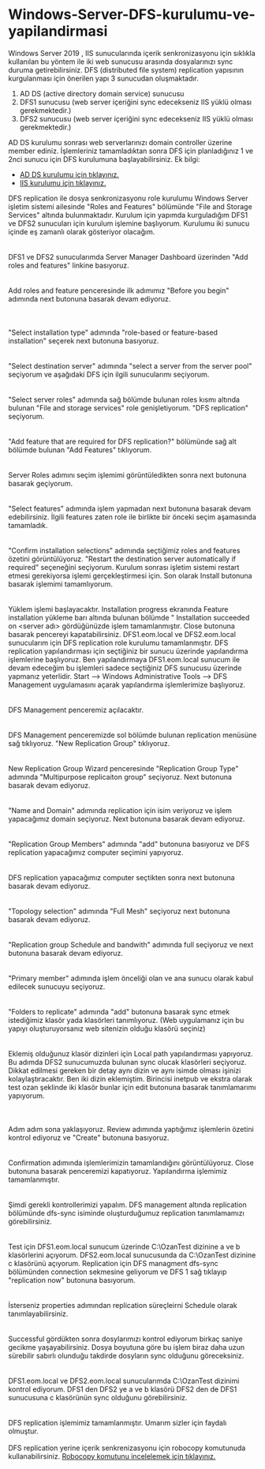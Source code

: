 # Windows-Server-DFS-kurulumu-ve-yapilandirmasi
Windows Server 2019 , IIS sunucularında içerik senkronizasyonu için sıklıkla kullanılan bu yöntem ile iki web sunucusu arasında dosyalarınızı sync duruma getirebilirsiniz. DFS (distributed file system) replication yapısının kurgulanması için önerilen yapı 3
        sunucudan oluşmaktadır.
        <ol>
            <li>AD DS (active directory domain service) sunucusu </li>
            <li>DFS1 sunucusu (web server içeriğini sync edecekseniz IIS yüklü olması gerekmektedir.)
            </li>
            <li>DFS2 sunucusu (web server içeriğini sync edecekseniz IIS yüklü olması gerekmektedir.)
            </li>
        </ol>
        AD DS kurulumu sonrası web serverlarınızı domain controller üzerine member ediniz. İşlemleriniz tamamladıktan sonra DFS için planladığınız 1 ve 2nci sunucu için DFS kurulumuna başlayabilirsiniz. Ek bilgi:
        <ul>
            <li><a href="https://social.technet.microsoft.com/wiki/contents/articles/52623.powershell-ile-ad-ds-kurulumu-ve-yaplandrmas-tr-tr.aspx">AD DS kurulumu için tıklayınız.</a>
            </li>
            <li><a href="https://social.technet.microsoft.com/wiki/contents/articles/52833.powershell-ile-iis-kurulumu-tr-tr.aspx">IIS kurulumu için tıklayınız.</a>
            </li>
        </ul>
        <div>DFS replication ile dosya senkronizasyonu role kurulumu Windows Server işletim sistemi ailesinde "Roles and Features" bölümünde "File and Storage Services" altında bulunmaktadır. Kurulum için yapımda kurguladığım DFS1 ve DFS2 sunucuları için kurulum işlemine
        başlıyorum. Kurulumu iki sunucu içinde eş zamanlı olarak gösteriyor olacağım.</div>
        <div><br>
        </div>
        <div><img alt="" src="https://www.emreozanmemis.com/wp-content/uploads/2019/06/061819_1638_WindowsServ1.png">
        <br>
        </div>
        <div><br>
        </div>
        <div>DFS1 ve DFS2 sunucularımda Server Manager Dashboard üzerinden "Add roles and features" linkine basıyoruz.
        <br>
        </div>
        <div><br>
        </div>
        <div><img alt="" src="https://www.emreozanmemis.com/wp-content/uploads/2019/06/061819_1638_WindowsServ2.png"><br>
        </div>
        <div><br>
        </div>
        <div>Add roles and feature penceresinde ilk adımımız "Before you begin" adımında next butonuna basarak devam ediyoruz.
        <br>
        </div>
        <div><br>
        </div>
        <div><br>
        </div>
        <div><img alt="" src="https://www.emreozanmemis.com/wp-content/uploads/2019/06/061819_1638_WindowsServ3.png">
        <br>
        </div>
        <div><br>
        </div>
        <div>"Select installation type" adımında "role-based or feature-based installation" seçerek next butonuna basıyoruz.
        <br>
        </div>
        <div><br>
        </div>
        <div><img alt="" src="https://www.emreozanmemis.com/wp-content/uploads/2019/06/061819_1638_WindowsServ4.png">
        <br>
        </div>
        <div><br>
        </div>
        <div>"Select destination server" adımında "select a server from the server pool" seçiyorum ve aşağıdaki DFS için ilgili sunucularımı seçiyorum.
        <br>
        </div>
        <div><br>
        </div>
        <div><img alt="" src="https://www.emreozanmemis.com/wp-content/uploads/2019/06/061819_1638_WindowsServ5.png"><br>
        </div>
        <div><br>
        </div>
        <div>"Select server roles" adımında sağ bölümde bulunan roles kısmı altında bulunan "File and storage services" role genişletiyorum. "DFS replication" seçiyorum.
        <br>
        </div>
        <div><br>
        </div>
        <div><img alt="" src="https://www.emreozanmemis.com/wp-content/uploads/2019/06/061819_1638_WindowsServ6.png"><br>
        </div>
        <div><br>
        </div>
        <div>"Add feature that are required for DFS replication?" bölümünde sağ alt bölümde bulunan "Add Features" tıklıyorum.
        <br>
        </div>
        <div><br>
        </div>
        <div><img alt="" src="https://www.emreozanmemis.com/wp-content/uploads/2019/06/061819_1638_WindowsServ7.png">
        <br>
        </div>
        <div><br>
        </div>
        <div>Server Roles adımını seçim işlemimi görüntüledikten sonra next butonuna basarak geçiyorum.
        <br>
        </div>
        <div><br>
        </div>
        <div><img alt="" src="https://www.emreozanmemis.com/wp-content/uploads/2019/06/061819_1638_WindowsServ8.png">
        <br>
        </div>
        <div><br>
        </div>
        <div>"Select features" adımında işlem yapmadan next butonuna basarak devam edebilirsiniz. İlgili features zaten role ile birlikte bir önceki seçim aşamasında tamamladık.</div>
        <div><br>
        </div>
        <div><img alt="" src="https://www.emreozanmemis.com/wp-content/uploads/2019/06/061819_1638_WindowsServ9.png">
        <br>
        </div>
        <div><br>
        </div>
        <div>"Confirm installation selections" adımında seçtiğimiz roles and features özetini görüntülüyoruz. "Restart the destination server automatically if required" seçeneğini seçiyorum. Kurulum sonrası işletim sistemi restart etmesi gerekiyorsa işlemi gerçekleştirmesi
        için. Son olarak Install butonuna basarak işlemimi tamamlıyorum. <br>
        </div>
        <div><br>
        </div>
        <div><img alt="" src="https://www.emreozanmemis.com/wp-content/uploads/2019/06/061819_1638_WindowsServ10.png">
        <br>
        </div>
        <div><br>
        </div>
        <div>Yüklem işlemi başlayacaktır. Installation progress ekranında Feature installation yükleme barı altında bulunan bölümde " Installation succeeded on &lt;server adı&gt; gördüğünüzde işlem tamamlanmıştır. Close butonuna basarak pencereyi kapatabilirsiniz. DFS1.eom.local
        ve DFS2.eom.local sunucularım için DFS replication role kurulumu tamamlanmıştır. DFS replication yapılandırması için seçtiğiniz bir sunucu üzerinde yapılandırma işlemlerine başlıyoruz. Ben yapılandırmaya DFS1.eom.local sunucum ile devam edeceğim bu işlemleri
        sadece seçtiğiniz DFS sunucusu üzerinde yapmanız yeterlidir. Start –&gt; Windows Administrative Tools –&gt; DFS Management uygulamasını açarak yapılandırma işlemlerimize başlıyoruz.</div>
        <div><br>
        </div>
        <div><img alt="" src="https://www.emreozanmemis.com/wp-content/uploads/2019/06/061819_1638_WindowsServ13.png"><br>
        </div>
        <div><br>
        </div>
        <div>DFS Management penceremiz açılacaktır.</div>
        <div><br>
        </div>
        <div><img alt="" src="https://www.emreozanmemis.com/wp-content/uploads/2019/06/061819_1638_WindowsServ14.png">
        <br>
        </div>
        <div><br>
        </div>
        <div>DFS Management penceremizde sol bölümde bulunan replication menüsüne sağ tıklıyoruz. "New Replication Group" tıklıyoruz.
        <br>
        </div>
        <div><br>
        </div>
        <div><img alt="" src="https://www.emreozanmemis.com/wp-content/uploads/2019/06/061819_1638_WindowsServ15.png">
        <br>
        </div>
        <div><br>
        </div>
        <div>New Replication Group Wizard penceresinde "Replication Group Type" adımında "Multipurpose replicaiton group" seçiyoruz. Next butonuna basarak devam ediyoruz.
        <br>
        </div>
        <div><br>
        </div>
        <div><img alt="" src="https://www.emreozanmemis.com/wp-content/uploads/2019/06/061819_1638_WindowsServ16.png">
        <br>
        </div>
        <div><br>
        </div>
        <div>"Name and Domain" adımında replication için isim veriyoruz ve işlem yapacağımız domain seçiyoruz. Next butonuna basarak devam ediyoruz.
        <br>
        </div>
        <div><br>
        </div>
        <div><img alt="" src="https://www.emreozanmemis.com/wp-content/uploads/2019/06/061819_1638_WindowsServ17.png">
        <br>
        </div>
        <div><br>
        </div>
        <div>"Replication Group Members" adımında "add" butonuna basıyoruz ve DFS replication yapacağımız computer seçimini yapıyoruz.
        <br>
        </div>
        <div><br>
        </div>
        <div><img alt="" src="https://www.emreozanmemis.com/wp-content/uploads/2019/06/061819_1638_WindowsServ18.png">
        <br>
        </div>
        <div><br>
        </div>
        <div>DFS replication yapacağımız computer seçtikten sonra next butonuna basarak devam ediyoruz.
        <br>
        </div>
        <div><br>
        </div>
        <div><img alt="" src="https://www.emreozanmemis.com/wp-content/uploads/2019/06/061819_1638_WindowsServ19.png">
        <br>
        </div>
        <div><br>
        </div>
        <div>"Topology selection" adımında "Full Mesh" seçiyoruz next butonuna basarak devam ediyoruz.
        <br>
        </div>
        <div><br>
        </div>
        <div><img alt="" src="https://www.emreozanmemis.com/wp-content/uploads/2019/06/061819_1638_WindowsServ20.png">
        <br>
        </div>
        <div><br>
        </div>
        <div>"Replication group Schedule and bandwith" adımında full seçiyoruz ve next butonuna basarak devam ediyoruz.
        <br>
        </div>
        <div><br>
        </div>
        <div><img alt="" src="https://www.emreozanmemis.com/wp-content/uploads/2019/06/061819_1638_WindowsServ21.png"><br>
        </div>
        <div><br>
        </div>
        <div>"Primary member" adımında işlem önceliği olan ve ana sunucu olarak kabul edilecek sunucuyu seçiyoruz.
        <br>
        </div>
        <div><br>
        </div>
        <div><img alt="" src="https://www.emreozanmemis.com/wp-content/uploads/2019/06/061819_1638_WindowsServ22.png">
        <br>
        </div>
        <div><br>
        </div>
        <div>"Folders to replicate" adımında "add" butonuna basarak sync etmek istediğimiz klasör yada klasörleri tanımlıyoruz. (Web uygulamanız için bu yapıyı oluşturuyorsanız web sitenizin olduğu klasörü seçiniz)</div>
        <div><br>
        </div>
        <div><img alt="" src="https://www.emreozanmemis.com/wp-content/uploads/2019/06/061819_1638_WindowsServ23.png">
        <br>
        </div>
        <div><br>
        </div>
        <div>Eklemiş olduğunuz klasör dizinleri için Local path yapılandırması yapıyoruz. Bu adımda DFS2 sunucumuzda bulunan sync olucak klasörleri seçiyoruz. Dikkat edilmesi gereken bir detay aynı dizin ve aynı isimde olması işinizi kolaylaştıracaktır. Ben iki dizin
        eklemiştim. Birincisi inetpub ve ekstra olarak test ozan şeklinde iki klasör bunlar için edit butonuna basarak tanımlamarımı yapıyorum.</div>
        <div><br>
        </div>
        <div><img alt="" src="https://www.emreozanmemis.com/wp-content/uploads/2019/06/061819_1638_WindowsServ24.png">
        <img alt="" src="https://www.emreozanmemis.com/wp-content/uploads/2019/06/061819_1638_WindowsServ25.png">
        <br>
        </div>
        <div><br>
        </div>
        <div>Adım adım sona yaklaşıyoruz. Review adımında yaptığımız işlemlerin özetini kontrol ediyoruz ve "Create" butonuna basıyoruz.
        <br>
        </div>
        <div><br>
        </div>
        <div><img alt="" src="https://www.emreozanmemis.com/wp-content/uploads/2019/06/061819_1638_WindowsServ26.png">
        <br>
        </div>
        <div><br>
        </div>
        <div>Confirmation adımında işlemlerimizin tamamlandığını görüntülüyoruz. Close butonuna basarak penceremizi kapatıyoruz. Yapılandırma işlemimiz tamamlanmıştır.</div>
        <div><br>
        </div>
        <div><img alt="" src="https://www.emreozanmemis.com/wp-content/uploads/2019/06/061819_1638_WindowsServ27.png">
        <br>
        </div>
        <div><br>
        </div>
        <div>Şimdi gerekli kontrollerimizi yapalım. DFS management altında replication bölümünde dfs-sync isiminde oluşturduğumuz replication tanımlamamızı görebilirsiniz.
        <br>
        </div>
        <div><br>
        </div>
        <div><img alt="" src="https://www.emreozanmemis.com/wp-content/uploads/2019/06/061819_1638_WindowsServ28.png">
        <br>
        </div>
        <div><br>
        </div>
        <div>Test için DFS1.eom.local sunucum üzerinde C:\OzanTest dizinine a ve b klasörlerini açıyorum. DFS2.eom.local sunucusunda da C:\OzanTest dizinine c klasörünü açıyorum. Replication için DFS managment dfs-sync bölümünden connection sekmesine geliyorum ve DFS
        1 sağ tıklayıp "replication now" butonuna basıyorum. <br>
        </div>
        <div><br>
        </div>
        <div><img alt="" src="https://www.emreozanmemis.com/wp-content/uploads/2019/06/061819_1638_WindowsServ29.png">
        <br>
        </div>
        <div><br>
        </div>
        <div>İsterseniz properties adımından replication süreçleirni Schedule olarak tanımlayabilirsiniz.
        <br>
        </div>
        <div><br>
        </div>
        <div><img alt="" src="https://www.emreozanmemis.com/wp-content/uploads/2019/06/061819_1638_WindowsServ30.png">
        <br>
        </div>
        <div><br>
        </div>
        <div>Successful gördükten sonra dosylarımızı kontrol ediyorum birkaç saniye gecikme yaşayabilirsiniz. Dosya boyutuna göre bu işlem biraz daha uzun sürebilir sabırlı olunduğu takdirde dosyların sync olduğunu göreceksiniz.</div>
        <div><br>
        </div>
        <div><img alt="" src="https://www.emreozanmemis.com/wp-content/uploads/2019/06/061819_1638_WindowsServ31.png">
        <br>
        </div>
        <div><br>
        </div>
        <div>DFS1.eom.local ve DFS2.eom.local sunucularımda C:\OzanTest dizinimi kontrol ediyorum. DFS1 den DFS2 ye a ve b klasörü DFS2 den de DFS1 sunucusuna c klasörünün sync olduğunu görebilirsiniz.</div>
        <div><br>
        </div>
        <div><img alt="" src="https://www.emreozanmemis.com/wp-content/uploads/2019/06/061819_1638_WindowsServ32.png">
        <br>
        </div>
        <div><br>
        </div>
        <div>DFS replication işlemimiz tamamlanmıştır. Umarım sizler için faydalı olmuştur.</div>
        <div><br>
        </div>
        <div>DFS replication yerine içerik senkrenizasyonu için robocopy komutunuda kullanabilirsiniz.
        <a href="https://social.technet.microsoft.com/wiki/contents/articles/53056.powershell-ile-robocopy-komutunun-kullanm-tr-tr.aspx">
        Robocopy komutunu incelelemek için tıklayınız. </a><br>
        </div>
